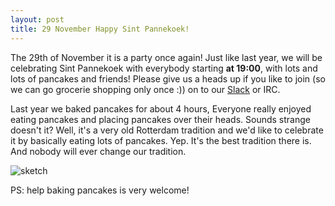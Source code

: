 ```yaml
---
layout: post
title: 29 November Happy Sint Pannekoek!
---
```


The 29th of November it is a party once again! Just like last year, we will be celebrating Sint Pannekoek with everybody starting **at 19:00**, with lots and lots of pancakes and friends! Please give us a heads up if you like to join (so we can go grocerie shopping only once :)) on to our [Slack](https://slack.pixelbar.nl) or IRC.

Last year we baked pancakes for about 4 hours, Everyone really enjoyed eating pancakes and placing pancakes over their heads. Sounds strange doesn't it? Well, it's a very old Rotterdam tradition and we'd like to celebrate it by basically eating lots of pancakes. Yep. It's the best tradition there is. And nobody will ever change our tradition.

![sketch](/public/images/pancakes.png)

PS: help baking pancakes is very welcome!
